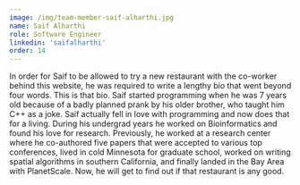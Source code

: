 ```yaml
---
image: /img/team-member-saif-alharthi.jpg
name: Saif Alharthi 
role: Software Engineer 
linkedin: 'saifalharthi'
order: 14
---
```

In order for Saif to be allowed to try a new restaurant with the co-worker behind this website, he was required to write a lengthy bio that went beyond four words. This is that bio. Saif started programming when he was 7 years old because of a badly planned prank by his older brother, who taught him C++ as a joke. Saif actually fell in love with programming and now does that for a living. During his undergrad years he worked on Bioinformatics and found his love for research. Previously, he worked at a research center where he co-authored five papers that were accepted to various top conferences, lived in cold Minnesota for graduate school, worked on writing spatial algorithms in southern California, and finally landed in the Bay Area with PlanetScale. Now, he will get to find out if that restaurant is any good.
